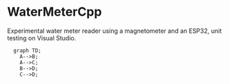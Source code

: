 # WaterMeterCpp
Experimental water meter reader using a magnetometer and an ESP32, unit testing on Visual Studio.


```mermaid
  graph TD;
    A-->B;
    A-->C;
    B-->D;
    C-->D;
```
